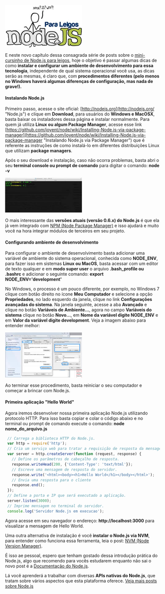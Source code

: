 ![Curso de Node.js](/images/nodejs-para-leigos.jpg "Curso de Node.js")

E neste novo capítulo dessa consagrada série de posts sobre o [mini-cursinho de Node.js para leigos](/nodejs), hoje o objetivo é passar algumas dicas de como **instalar e configurar um ambiente de desenvolvimento para essa tecnologia**, independente de qual sistema operacional você usa, as dicas serão as mesmas, é claro que, com **procedimentos diferentes (pelo menos no Windows haverá algumas diferenças de configuração, mas nada de grave!).**

#### Instalando Node.js

Primeiro passo, acesse o site oficial: [http://nodejs.org](http://nodejs.org/ "Node.js") e clique em **Download**, para usuários do **Windows e MacOSX**, basta baixar os instaladores dessa página e instalar normalmente. Para quem já utiliza **Linux ou algum Package Manager**, acesse esse link [https://github.com/joyent/node/wiki/Installing-Node.js-via-package-manager](https://github.com/joyent/node/wiki/Installing-Node.js-via-package-manager "Instalando Node.js via Package Manager") que é referente as instruções de como instalá-lo em diferentes distribuições Linux que utilizam **package managers**.

Após o seu download e instalação, caso não ocorra problemas, basta abri o seu **terminal console ou prompt de comando** para digitar o comando: **node -v**

[![Versão do Node.js instalado](/images/node-terminal-small.jpg "Versão do Node.js instalado")](/images/node-terminal.jpg "Versão do Node.js instalado")

O mais interessante das **versões atuais (versão 0.6.x) do Node.js** é que ela já vem integrado com [NPM (Node Package Manager)](/npm-node-package-manager "NPM – Node Package Manager") e isso ajudará e muito você na hora integrar módulos de terceiros em seu projeto.

#### Configurando ambiente de desenvolvimento

Para configurar o ambiente de desenvolvimento basta adicionar uma variável de ambiente do sistema operacional, conhecida como **NODE_ENV**, para fazer isso em sistemas **Linux ou MacOS**, basta acessar com um editor de texto qualquer e em **modo super user** o arquivo **.bash_profile ou .bashrc** e adicionar o seguinte comando: **export NODE_ENV='development'**

No Windows, o processo é um pouco diferente, por exemplo, no Windows 7 clique com botão direito no ícone **Meu Computador** e selecione a opção **Propriedades**, no lado esquerdo da janela, clique no link **Configurações avançadas do sistema**. Na janela seguinte, acesse a aba **Avançado** e clique no botão **Variáveis de Ambiente...**, agora no campo **Variáveis do sistema** clique no botão **Novo...**, em **Nome da variável digite NODE_ENV** e em **Valor da variável digite development**. Veja a imagem abaixo para entender melhor:

[![Configuração do Node.js no Windows](/images/node-windows-small.jpg "Configuração do Node.js no Windows")](/images/node-windows.jpg "Configuração do Node.js no Windows")

Ao terminar esse procedimento, basta reiniciar o seu computador e começar a brincar com Node.js.

#### Primeira aplicação "Hello World"

Agora iremos desenvolver nossa primeira aplicação Node.js utilizando protocolo HTTP. Para isso basta copiar e colar o código abaixo e no terminal ou prompt de comando execute o comando: **node nome_do_arquivo.js**

``` javascript
 // Carrega a biblioteca HTTP do Node.js.
 var http = require('http');
 // Cria um serviço web para tratar a requisição de resposta da mensagem Hello World.
 var server = http.createServer(function (request, response) {
   // Define os parâmetros de cabeçalho de resposta.
   response.writeHead(200, {'Content-Type': 'text/html'});
   // Escreve uma mensagem de resposta do servidor.
   response.write('<html><body><h1>Hello World</h1></body></html>');
   // Envia uma resposta para o cliente
   response.end();
 });
 // Define a porta e IP que será executado a aplicação.
 server.listen(3000);
 // Imprime mensagem no terminal do servidor.
 console.log('Servidor Node.js em execucao');
``` 

Agora acesse em seu navegador o endereço: **http://localhost:3000** para visualizar a mensagem de Hello World.

Uma outra alternativa de instalação é você **instalar o Node.js via NVM**, para entender como funciona essa ferramenta, leia o post: [NVM (Node Version Manager)](/nvm-node-version-manager "NVM (Node Version Manager)").

É isso ae pessoal, espero que tenham gostado dessa introdução prática do Node.js, algo que recomendo para vocês estudarem enquanto não sai o novo post é a [Documentação do Node.js](http://nodejs.org/api/all.html "Documentação do Node.js").

Lá você aprenderá a trabalhar com diversas **APIs nativas do Node.js**, que tratam sobre vários aspectos que esta plataforma oferece. [Veja mais posts sobre Node.js](/nodejs)